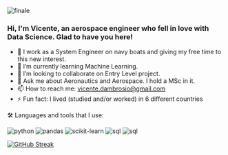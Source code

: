 ![finale](https://github.com/Vincent-Ambrose/Vincent-Ambrose/assets/118930159/09e39958-53e4-4b06-8220-48b6c98f62f9)

### Hi, I'm Vicente, an aerospace engineer who fell in love with Data Science. Glad to have you here!

- 🔭 I work as a System Engineer on navy boats and giving my free time to this new interest.
- 🌱 I’m currently learning Machine Learning.
- 👯 I’m looking to collaborate on Entry Level project.
- 💬 Ask me about Aeronautics and Aerospace. I hold a MSc in it.
- 📫 How to reach me: vicente.dambrosio@gmail.com
- ⚡ Fun fact: I lived (studied and/or worked) in 6 different countries


🛠️ Languages and tools that I use:
<div id="header" align="left">
    <img src="https://img.shields.io/badge/Python-3776AB?style=for-the-badge&logo=python&logoColor=white" alt="python"/>
  </a>
 <img src="https://img.shields.io/badge/Pandas-217346?style=for-the-badge&logo=pandas&logoColor=white" alt="pandas"/>
  </a>
  <img src="https://img.shields.io/badge/scikit--learn-%23F7931E.svg?style=for-the-badge&logo=scikit-learn&logoColor=white" alt="scikit-learn"/>
  </a>
  </a>   
 <img src="https://img.shields.io/badge/SQL-CC2927?style=for-the-badge&logo=microsoft%20sql%20server&logoColor=white" alt="sql"/>
  </a>
 <img src="https://img.shields.io/badge/Scipy-217346?style=for-the-badge&logo=scipy&logoColor=white" alt="sql"/>
  </a>
  </a>
</div>


[![GitHub Streak](http://github-readme-streak-stats.herokuapp.com?user=Vincent-Ambrose&theme=dark&background=000000)](https://git.io/streak-stats)
